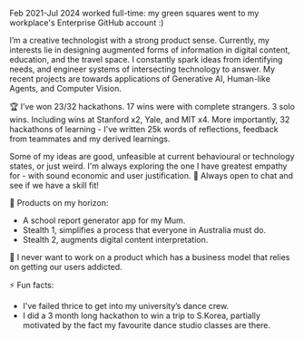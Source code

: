 <!--
**codejoey/codejoey** is a ✨ _special_ ✨ repository because its `README.md` (this file) appears on your GitHub profile.

Here are some ideas to get you started:

- 🔭 I’m currently working on ...
- 🌱 I’m currently learning ...
- 👯 I’m looking to collaborate on ...
- 🤔 I’m looking for help with ...
- 💬 Ask me about ...
- 📫 How to reach me: ...
- 😄 Pronouns: ...
- ⚡ Fun fact: ...
-->
Feb 2021-Jul 2024 worked full-time: my green squares went to my workplace's Enterprise GitHub account :)

I’m a creative technologist with a strong product sense. Currently, my interests lie in designing augmented forms of information in digital content, education, and the travel space. I constantly spark ideas from identifying needs, and engineer systems of intersecting technology to answer. 
My recent projects are towards applications of Generative AI, Human-like Agents, and Computer Vision.

🏆 I’ve won 23/32 hackathons. 17 wins were with complete strangers. 3 solo wins. Including wins at Stanford x2, Yale, and MIT x4. More importantly, 32 hackathons of learning - I've written 25k words of reflections, feedback from teammates and my derived learnings.

Some of my ideas are good, unfeasible at current behavioural or technology states, or just weird. I'm always exploring the one I have greatest empathy for - with sound economic and user justification.
👋 Always open to chat and see if we have a skill fit!

🔭 Products on my horizon:
- A school report generator app for my Mum.
- Stealth 1, simplifies a process that everyone in Australia must do.
- Stealth 2, augments digital content interpretation.

🌱 I never want to work on a product which has a business model that relies on getting our users addicted.

⚡ Fun facts:
- I've failed thrice to get into my university’s dance crew.
- I did a 3 month long hackathon to win a trip to S.Korea, partially motivated by the fact my favourite dance studio classes are there.
